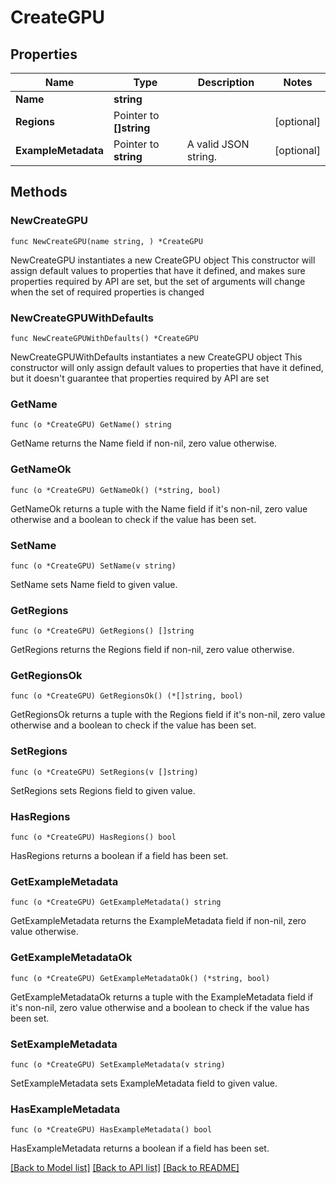 # CreateGPU

## Properties

Name | Type | Description | Notes
------------ | ------------- | ------------- | -------------
**Name** | **string** |  | 
**Regions** | Pointer to **[]string** |  | [optional] 
**ExampleMetadata** | Pointer to **string** | A valid JSON string. | [optional] 

## Methods

### NewCreateGPU

`func NewCreateGPU(name string, ) *CreateGPU`

NewCreateGPU instantiates a new CreateGPU object
This constructor will assign default values to properties that have it defined,
and makes sure properties required by API are set, but the set of arguments
will change when the set of required properties is changed

### NewCreateGPUWithDefaults

`func NewCreateGPUWithDefaults() *CreateGPU`

NewCreateGPUWithDefaults instantiates a new CreateGPU object
This constructor will only assign default values to properties that have it defined,
but it doesn't guarantee that properties required by API are set

### GetName

`func (o *CreateGPU) GetName() string`

GetName returns the Name field if non-nil, zero value otherwise.

### GetNameOk

`func (o *CreateGPU) GetNameOk() (*string, bool)`

GetNameOk returns a tuple with the Name field if it's non-nil, zero value otherwise
and a boolean to check if the value has been set.

### SetName

`func (o *CreateGPU) SetName(v string)`

SetName sets Name field to given value.


### GetRegions

`func (o *CreateGPU) GetRegions() []string`

GetRegions returns the Regions field if non-nil, zero value otherwise.

### GetRegionsOk

`func (o *CreateGPU) GetRegionsOk() (*[]string, bool)`

GetRegionsOk returns a tuple with the Regions field if it's non-nil, zero value otherwise
and a boolean to check if the value has been set.

### SetRegions

`func (o *CreateGPU) SetRegions(v []string)`

SetRegions sets Regions field to given value.

### HasRegions

`func (o *CreateGPU) HasRegions() bool`

HasRegions returns a boolean if a field has been set.

### GetExampleMetadata

`func (o *CreateGPU) GetExampleMetadata() string`

GetExampleMetadata returns the ExampleMetadata field if non-nil, zero value otherwise.

### GetExampleMetadataOk

`func (o *CreateGPU) GetExampleMetadataOk() (*string, bool)`

GetExampleMetadataOk returns a tuple with the ExampleMetadata field if it's non-nil, zero value otherwise
and a boolean to check if the value has been set.

### SetExampleMetadata

`func (o *CreateGPU) SetExampleMetadata(v string)`

SetExampleMetadata sets ExampleMetadata field to given value.

### HasExampleMetadata

`func (o *CreateGPU) HasExampleMetadata() bool`

HasExampleMetadata returns a boolean if a field has been set.


[[Back to Model list]](../README.md#documentation-for-models) [[Back to API list]](../README.md#documentation-for-api-endpoints) [[Back to README]](../README.md)


